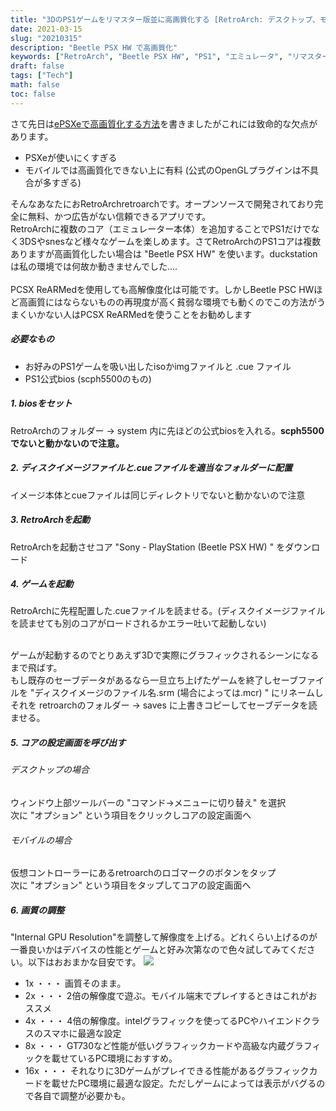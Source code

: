 ```yaml
---
title: "3DのPS1ゲームをリマスター版並に高画質化する [RetroArch: デスクトップ、モバイル両方対応]"
date: 2021-03-15
slug: "20210315"
description: "Beetle PSX HW で高画質化"
keywords: ["RetroArch", "Beetle PSX HW", "PS1", "エミュレータ", "リマスター", "高画質化"]
draft: false
tags: ["Tech"]
math: false
toc: false
---
```



さて先日は[ePSXeで高画質化する方法](https://nexryai.online/blog/20210312/)を書きましたがこれには致命的な欠点があります。

 - PSXeが使いにくすぎる
 - モバイルでは高画質化できない上に有料 (公式のOpenGLプラグインは不具合が多すぎる)

そんなあなたにおRetroArchretroarchです。オープンソースで開発されており完全に無料、かつ広告がない信頼できるアプリです。  
RetroArchに複数のコア（エミュレーター本体）を追加することでPS1だけでなく3DSやsnesなど様々なゲームを楽しめます。さてRetroArchのPS1コアは複数ありますが高画質化したい場合は "Beetle PSX HW" を使います。duckstationは私の環境では何故か動きませんでした....<br><br>
PCSX ReARMedを使用しても高解像度化は可能です。しかしBeetle PSC HWほど高画質にはならないものの再現度が高く貧弱な環境でも動くのでこの方法がうまくいかない人はPCSX ReARMedを使うことをお勧めします

##### 必要なもの
 - お好みのPS1ゲームを吸い出したisoかimgファイルと .cue ファイル
 - PS1公式bios (scph5500のもの)
 
##### 1. biosをセット
RetroArchのフォルダー → system 内に先ほどの公式biosを入れる。**scph5500でないと動かないので注意。**

##### 2. ディスクイメージファイルと.cueファイルを適当なフォルダーに配置
イメージ本体とcueファイルは同じディレクトリでないと動かないので注意

##### 3. RetroArchを起動
RetroArchを起動させコア "Sony - PlayStation (Beetle PSX HW) " をダウンロード

##### 4. ゲームを起動
RetroArchに先程配置した.cueファイルを読ませる。(ディスクイメージファイルを読ませても別のコアがロードされるかエラー吐いて起動しない)<br><br>

 ゲームが起動するのでとりあえず3Dで実際にグラフィックされるシーンになるまで飛ばす。  
もし既存のセーブデータがあるなら一旦立ち上げたゲームを終了しセーブファイルを  "ディスクイメージのファイル名.srm (場合によっては.mcr) " にリネームしそれを retroarchのフォルダー → saves に上書きコピーしてセーブデータを読ませる。

##### 5. コアの設定画面を呼び出す
###### デスクトップの場合
ウィンドウ上部ツールバーの "コマンド→メニューに切り替え" を選択  
次に "オプション" という項目をクリックしコアの設定画面へ

###### モバイルの場合
仮想コントローラーにあるretroarchのロゴマークのボタンをタップ   
次に "オプション" という項目をタップしてコアの設定画面へ

##### 6. 画質の調整
"Internal GPU Resolution"を調整して解像度を上げる。どれくらい上げるのが一番良いかはデバイスの性能とゲームと好み次第なので色々試してみてください。以下はおおまかな目安です。
 <img src="/images/20210315093305.png">
 
  - 1x ・・・ 画質そのまま。
  - 2x ・・・ 2倍の解像度で遊ぶ。モバイル端末でプレイするときはこれがおススメ
  - 4x ・・・ 4倍の解像度。intelグラフィックを使ってるPCやハイエンドクラスのスマホに最適な設定
  - 8x ・・・ GT730など性能が低いグラフィックカードや高級な内蔵グラフィックを載せているPC環境におすすめ。
  - 16x ・・・ それなりに3Dゲームがプレイできる性能があるグラフィックカードを載せたPC環境に最適な設定。ただしゲームによっては表示がバグるので各自で調整が必要かも。
